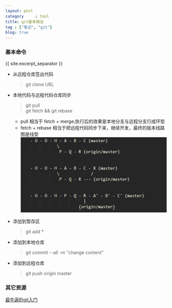```yaml
---
layout: post
category     : tool
title: git基本用法
tag : ["笔记", "git"]
blog: true
---
```


### 基本命令
{{ site.excerpt_separator }}

* 从远程仓库签出代码
  > git clone URL

* 本地代码与远程代码仓库同步
  > git pull   
  > git fetch && git rebase

  - pull 相当于 fetch + merge;执行后的效果是本地分支与远程分支行成环型
  - fetch + rebase 相当于把远程代码同步下来，继续开发，最终的版本线路图是线型    
  ![merge vs rebase](/assets/images/merge_vs_rebase.gif)
 
* 添加到暂存区   
  > git add *   

* 添加到本地仓库 
  > git commit --all -m "change content"  

* 添加到远程仓库
  > git push origin master      

### 其它资源
[最牛逼的git入门](http://rogerdudler.github.io/git-guide/index.zh.html)
